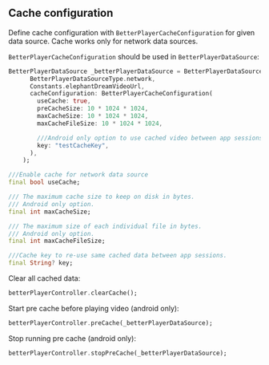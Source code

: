 ## Cache configuration
Define cache configuration with `BetterPlayerCacheConfiguration` for given data source. Cache works only for network data sources.

`BetterPlayerCacheConfiguration` should be used in `BetterPlayerDataSource`:

```dart
BetterPlayerDataSource _betterPlayerDataSource = BetterPlayerDataSource(
      BetterPlayerDataSourceType.network,
      Constants.elephantDreamVideoUrl,
      cacheConfiguration: BetterPlayerCacheConfiguration(
        useCache: true,
        preCacheSize: 10 * 1024 * 1024,
        maxCacheSize: 10 * 1024 * 1024,
        maxCacheFileSize: 10 * 1024 * 1024,

        ///Android only option to use cached video between app sessions
        key: "testCacheKey",
      ),
    );
```

```dart
///Enable cache for network data source
final bool useCache;

/// The maximum cache size to keep on disk in bytes.
/// Android only option.
final int maxCacheSize;

/// The maximum size of each individual file in bytes.
/// Android only option.
final int maxCacheFileSize;

///Cache key to re-use same cached data between app sessions.
final String? key;
```

Clear all cached data:
```dart
betterPlayerController.clearCache();
```

Start pre cache before playing video (android only):
```dart
betterPlayerController.preCache(_betterPlayerDataSource);
```

Stop running pre cache (android only):
```dart
betterPlayerController.stopPreCache(_betterPlayerDataSource);
```
